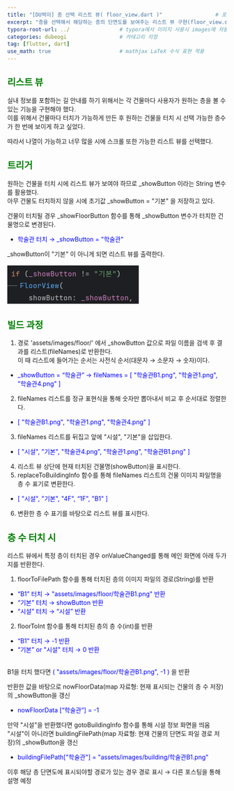 ```yaml
---
title: "[DU벅이] 층 선택 리스트 뷰( floor_view.dart )"                 # 포스팅 이름
excerpt: "층을 선택해서 해당하는 층의 단면도를 보여주는 리스트 뷰 구현(floor_view.dart)"                # 포스팅 간단 설명
typora-root-url: ../                # typora에서 이미지 사용시 images에 자동 저장
categories: dubeogi                 # 카테고리 지정
tag: [flutter, dart]
use_math: true                      # mathjax LaTeX 수식 표현 적용
---
```


## <span style = 'color: #008000'>리스트 뷰</span>
실내 정보를 포함하는 길 안내를 하기 위해서는 각 건물마다 사용자가 원하는 층을 볼 수 있는 기능을 구현해야 했다.  
이를 위해서 건물마다 터치가 가능하게 만든 후 원하는 건물을 터치 시 선택 가능한 층수가 한 번에 보이게 하고 싶었다.<br>

따라서 나열이 가능하고 너무 많을 시에 스크롤 또한 가능한 리스트 뷰를 선택했다.


## <span style = 'color: #008000'>트리거</span>
원하는 건물을 터치 시에 리스트 뷰가 보여야 하므로 _showButton 이라는 String 변수를 활용했다.  
아무 건물도 터치하지 않을 시에 초기값 _showButton = "기본" 을 저장하고 있다.

건물이 터치될 경우 _showFloorButton 함수를 통해 _showButton 변수가 터치한 건물명으로 변경된다.  
- <span style = 'color: #0000FF'>학술관 터치 → _showButton = "학술관"</span>

_showButton이 "기본" 이 아니게 되면 리스트 뷰를 출력한다.<br><br>
<img src="/../images/2024-02-11-999/기본.png" alt="showButton" style="zoom:100%;" />


## <span style = 'color: #008000'>빌드 과정</span>
1. 경로 'assets/images/floor/' 에서 _showButton 값으로 파일 이름을 검색 후 결과를 리스트(fileNames)로 반환한다.  
이 때 리스트에 들어가는 순서는 사전식 순서(대문자 → 소문자 → 숫자)이다.
- <span style = 'color: #0000FF'>_showButton = “학술관” → fileNames = [ "학술관B1.png", "학술관1.png", "학술관4.png" ]</span>

2. fileNames 리스트를 정규 표현식을 통해 숫자만 뽑아내서 비교 후 순서대로 정렬한다.
- <span style = 'color: #0000FF'>[ "학술관B1.png", "학술관1.png", "학술관4.png" ]</span>
3. fileNames 리스트를 뒤집고 앞에 "시설", "기본"을 삽입한다.
- <span style = 'color: #0000FF'>[ "시설", "기본", "학술관4.png", "학술관1.png", "학술관B1.png" ]</span>
4. 리스트 뷰 상단에 현재 터치된 건물명(showButton)을 표시한다.
5. replaceToBuildingInfo 함수를 통해 fileNames 리스트의 건물 이미지 파일명을 층 수 표기로 변환한다.
- <span style = 'color: #0000FF'>[ "시설", "기본", "4F", “1F", "B1" ]</span>
6. 변환한 층 수 표기를 바탕으로 리스트 뷰를 표시한다.

## <span style = 'color: #008000'>층 수 터치 시</span>
리스트 뷰에서 특정 층이 터치된 경우 onValueChanged를 통해 메인 화면에 아래 두가지를 반환한다.
1. floorToFilePath 함수를 통해 터치된 층의 이미지 파일의 경로(String)를 반환
- <span style = 'color: #0000FF'>“B1” 터치 → "assets/images/floor/학술관B1.png" 반환</span>
- <span style = 'color: #0000FF'>“기본” 터치 → showButton 반환</span>
- <span style = 'color: #0000FF'>“시설” 터치 → “시설” 반환</span>

2. floorToInt 함수를 통해 터치된 층의 층 수(int)를 반환
- <span style = 'color: #0000FF'>“B1” 터치 → -1 반환</span>
- <span style = 'color: #0000FF'>“기본” or "시설" 터치 → 0 반환</span>

<br>
B1을 터치 했다면 <span style = 'color: #0000FF'>( "assets/images/floor/학술관B1.png", -1 )</span> 을 반환

반환한 값을 바탕으로 nowFloorData(map 자료형: 현재 표시되는 건물의 층 수 저장)의 _showButton을 갱신
- <span style = 'color: #0000FF'>nowFloorData [“학술관”] = -1</span>

만약 "시설"을 반환했다면 gotoBuildingInfo 함수를 통해 시설 정보 화면을 띄움  
"시설"이 아니라면 buildingFilePath(map 자료형: 현재 건물의 단면도 파일 경로 저장)의 _showButton을 갱신
- <span style = 'color: #0000FF'>buildingFilePath["학술관"] = "assets/images/building/학술관B1.png"</span>

이후 해당 층 단면도에 표시되야할 경로가 있는 경우 경로 표시 → 다른 포스팅을 통해 설명 예정